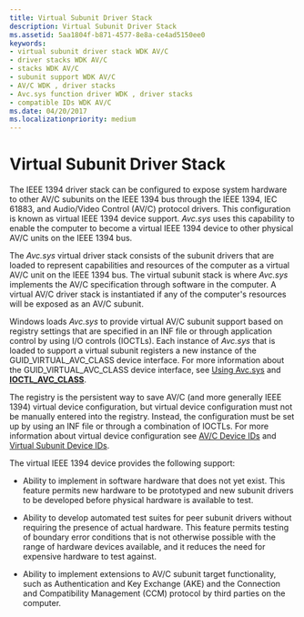 ```yaml
---
title: Virtual Subunit Driver Stack
description: Virtual Subunit Driver Stack
ms.assetid: 5aa1804f-b871-4577-8e8a-ce4ad5150ee0
keywords:
- virtual subunit driver stack WDK AV/C
- driver stacks WDK AV/C
- stacks WDK AV/C
- subunit support WDK AV/C
- AV/C WDK , driver stacks
- Avc.sys function driver WDK , driver stacks
- compatible IDs WDK AV/C
ms.date: 04/20/2017
ms.localizationpriority: medium
---
```


# Virtual Subunit Driver Stack


The IEEE 1394 driver stack can be configured to expose system hardware to other AV/C subunits on the IEEE 1394 bus through the IEEE 1394, IEC 61883, and Audio/Video Control (AV/C) protocol drivers. This configuration is known as virtual IEEE 1394 device support. *Avc.sys* uses this capability to enable the computer to become a virtual IEEE 1394 device to other physical AV/C units on the IEEE 1394 bus.

The *Avc.sys* virtual driver stack consists of the subunit drivers that are loaded to represent capabilities and resources of the computer as a virtual AV/C unit on the IEEE 1394 bus. The virtual subunit stack is where *Avc.sys* implements the AV/C specification through software in the computer. A virtual AV/C driver stack is instantiated if any of the computer's resources will be exposed as an AV/C subunit.

Windows loads *Avc.sys* to provide virtual AV/C subunit support based on registry settings that are specified in an INF file or through application control by using I/O controls (IOCTLs). Each instance of *Avc.sys* that is loaded to support a virtual subunit registers a new instance of the GUID\_VIRTUAL\_AVC\_CLASS device interface. For more information about the GUID\_VIRTUAL\_AVC\_CLASS device interface, see [Using Avc.sys](using-avc-sys.md) and [**IOCTL\_AVC\_CLASS**](https://docs.microsoft.com/windows-hardware/drivers/ddi/content/avc/ni-avc-ioctl_avc_class).

The registry is the persistent way to save AV/C (and more generally IEEE 1394) virtual device configuration, but virtual device configuration must not be manually entered into the registry. Instead, the configuration must be set up by using an INF file or through a combination of IOCTLs. For more information about virtual device configuration see [AV/C Device IDs](av-c-device-identifiers.md) and [Virtual Subunit Device IDs](virtual-subunit-device-identifiers.md).

The virtual IEEE 1394 device provides the following support:

-   Ability to implement in software hardware that does not yet exist. This feature permits new hardware to be prototyped and new subunit drivers to be developed before physical hardware is available to test.

-   Ability to develop automated test suites for peer subunit drivers without requiring the presence of actual hardware. This feature permits testing of boundary error conditions that is not otherwise possible with the range of hardware devices available, and it reduces the need for expensive hardware to test against.

-   Ability to implement extensions to AV/C subunit target functionality, such as Authentication and Key Exchange (AKE) and the Connection and Compatibility Management (CCM) protocol by third parties on the computer.

 

 




